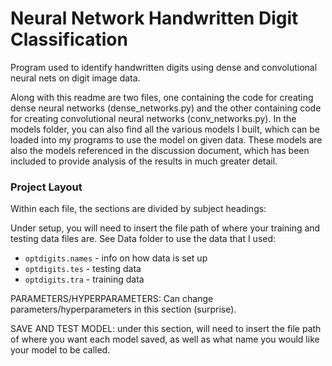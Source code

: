 # Neural Network Handwritten Digit Classification

Program used to identify handwritten digits using dense and convolutional neural nets on digit image data.

Along with this readme are two files, one containing the code for creating dense neural networks 
(dense_networks.py) and the other containing code for creating convolutional neural networks (conv_networks.py). 
In the models folder, you can also find all the various models I built, which can be loaded into my programs to 
use the model on given data. These models are also the models referenced in the discussion document, which has 
been included to provide analysis of the results in much greater detail.

### Project Layout

Within each file, the sections are divided by subject headings:

Under setup, you will need to insert the file path of where your training and testing data files are. See Data 
folder to use the data that I used:
  - `optdigits.names` - info on how data is set up
  - `optdigits.tes` - testing data
  - `optdigits.tra` - training data
	
PARAMETERS/HYPERPARAMETERS: Can change parameters/hyperparameters in this section (surprise).

SAVE AND TEST MODEL: under this section, will need to insert the file path of where you want each model saved, as 
well as what name you would like your model to be called.
